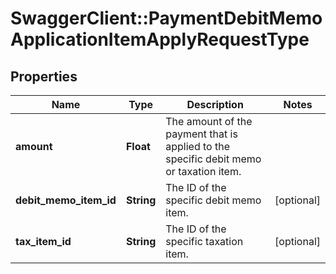 # SwaggerClient::PaymentDebitMemoApplicationItemApplyRequestType

## Properties
Name | Type | Description | Notes
------------ | ------------- | ------------- | -------------
**amount** | **Float** | The amount of the payment that is applied to the specific debit memo or taxation item.  | 
**debit_memo_item_id** | **String** | The ID of the specific debit memo item.  | [optional] 
**tax_item_id** | **String** | The ID of the specific taxation item.  | [optional] 


